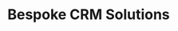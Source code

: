 ---
layout: solution-2
title: Bespoke CRM Solutions
permalink: /solutions/technology-consulting/bespoke-crm-solutions
description: "Elevate Your Business: Bespoke CRM Solutions that Drive Results"
og_image_url: /assets/img/photos/opengraph/axops-technologies-og-image-v1.jpg
---